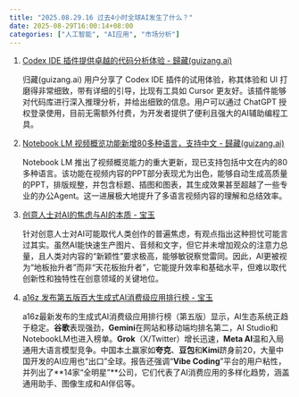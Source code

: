 ```yaml
---
title: "2025.08.29.16 过去4小时全球AI发生了什么？"
date: 2025-08-29T16:00:14+08:00
categories: ["人工智能", "AI应用", "市场分析"]
---
```

1.  [Codex IDE 插件提供卓越的代码分析体验 - 歸藏(guizang.ai)](https://x.com/op7418/status/1961311063829614672)

    归藏(guizang.ai) 用户分享了 Codex IDE 插件的试用体验，称其体验和 UI 打磨得非常细致，带有详细的引导，比现有工具如 Cursor 更友好。该插件能够对代码库进行深入推理分析，并给出细致的信息。用户可以通过 ChatGPT 授权登录使用，目前无需额外付费，为开发者提供了便利且强大的AI辅助编程工具。

2.  [Notebook LM 视频概览功能新增80多种语言，支持中文 - 歸藏(guizang.ai)](https://x.com/op7418/status/1961305441813869025)

    Notebook LM 推出了视频概览能力的重大更新，现已支持包括中文在内的80多种语言。该功能在视频内容的PPT部分表现尤为出色，能够自动生成高质量的PPT，排版规整，并包含标题、插图和图表，其生成效果甚至超越了一些专业的办公Agent。这一进展极大地提升了多语言视频内容的理解和总结效率。

3.  [创意人士对AI的焦虑与AI的本质 - 宝玉](https://x.com/dotey/status/1961304195312574494)

    针对创意人士对AI可能取代人类创作的普遍焦虑，有观点指出这种担忧可能言过其实。虽然AI能快速生产图片、音频和文字，但它并未增加观众的注意力总量，且人类对内容的“新颖性”要求极高，能够敏锐察觉雷同。因此，AI更被视为“地板抬升者”而非“天花板抬升者”，它能提升效率和基础水平，但难以取代创新性和独特性在创意领域的关键地位。

4.  [a16z 发布第五版百大生成式AI消费级应用排行榜 - 宝玉](https://x.com/dotey/status/1961285933593981432)

    a16z最新发布的生成式AI消费级应用排行榜（第五版）显示，AI生态系统正趋于稳定。**谷歌**表现强劲，**Gemini**在网站和移动端均排名第二，AI Studio和NotebookLM也进入榜单。**Grok**（X/Twitter）增长迅速，**Meta AI**温和入局通用大语言模型竞争。中国本土赢家如**夸克**、**豆包**和**Kimi**跻身前20，大量中国开发的AI应用也“出口”全球。报告还强调“**Vibe Coding**”平台的用户粘性，并列出了**14家“全明星”**公司，它们代表了AI消费应用的多样化趋势，涵盖通用助手、图像生成和AI伴侣等。